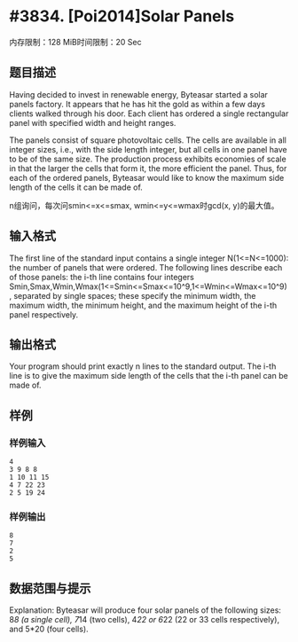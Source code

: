 # #3834. [Poi2014]Solar Panels

内存限制：128 MiB时间限制：20 Sec

## 题目描述

Having decided to invest in renewable energy, Byteasar started a solar panels factory. It appears that he has hit the gold as within a few days  clients walked through his door. Each client has ordered a single rectangular panel with specified width and height ranges.

The panels consist of square photovoltaic cells. The cells are available in all integer sizes, i.e., with the side length integer, but all cells in one panel have to be of the same size. The production process exhibits economies of scale in that the larger the cells that form it, the more efficient the panel. Thus, for each of the ordered panels, Byteasar would like to know the maximum side length of the cells it can be made of.

n组询问，每次问smin<=x<=smax, wmin<=y<=wmax时gcd(x, y)的最大值。

## 输入格式

The first line of the standard input contains a single integer N(1<=N<=1000): the number of panels that were ordered. The following   lines describe each of those panels: the i-th line contains four integers Smin,Smax,Wmin,Wmax(1<=Smin<=Smax<=10^9,1<=Wmin<=Wmax<=10^9), separated by single spaces; these specify the minimum width, the maximum width, the minimum height, and the maximum height of the i-th panel respectively.

## 输出格式

Your program should print exactly n lines to the standard output. The i-th line is to give the maximum side length of the cells that the i-th panel can be made of.

## 样例

### 样例输入

    
    4
    3 9 8 8
    1 10 11 15
    4 7 22 23
    2 5 19 24
    

### 样例输出

    
    8
    7
    2
    5
    

## 数据范围与提示

Explanation: Byteasar will produce four solar panels of the following sizes: 8*8 (a single cell), 7*14 (two cells), 4*22 or 6*22 (22 or 33 cells respectively), and 5*20 (four cells).
